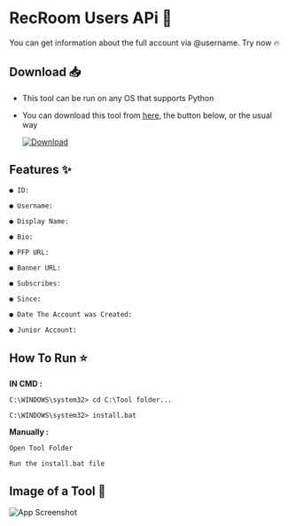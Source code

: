 
# **RecRoom Users APi 🔗**

You can get information about the full account via @username. Try now 🔥

## **Download** 📥

- This tool can be run on any OS that supports Python 

- You can download this tool from [here](https://github.com/7nun/RecRoom-Users-APi/archive/refs/heads/main.zip), the button below, or the usual way




  [![Download](https://cdn.discordapp.com/attachments/1189231005211570207/1209441419375157258/6000071_1.png?ex=65e6ef18&is=65d47a18&hm=c98116f378b15fa9d378da2804a862ac60daeeabdcd05fcfa4ea23e2a8f985b7&)]([https://choosealicense.com/licenses/mit/](https://github.com/7nun/RecRoom-Users-APi/archive/refs/heads/main.zip))
## **Features** ✨


```
● ID:

● Username:

● Display Name:

● Bio:

● PFP URL:

● Banner URL:

● Subscribes:

● Since:

● Date The Account was Created:

● Junior Account:
```
## **How To Run** ⭐


**IN CMD :**
```
C:\WINDOWS\system32> cd C:\Tool folder...
```
```
C:\WINDOWS\system32> install.bat

```

**Manually :**
```
Open Tool Folder
```
```
Run the install.bat file
```


## **Image of a Tool** 📸

![App Screenshot](https://cdn.discordapp.com/attachments/1200643028507951126/1209423870189379584/image.png?ex=65e6dec0&is=65d469c0&hm=92b449e7bf778ee7faee16920cacf2db8df09f60052f0ee14cb52515fbe82f1b&)

